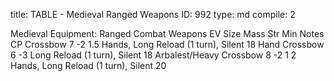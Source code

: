 title:          TABLE - Medieval Ranged Weapons
ID:             992
type:           md
compile:        2



Medieval Equipment: Ranged Combat Weapons
EV	Size	Mass	Str Min	Notes	CP
Crossbow	7	-2			1.5 Hands, Long Reload (1 turn), Silent	18
Hand Crossbow	6	-3			Long Reload (1 turn), Silent	18
Arbalest/Heavy Crossbow	8	-2		1	2 Hands, Long Reload (1 turn), Silent	20
